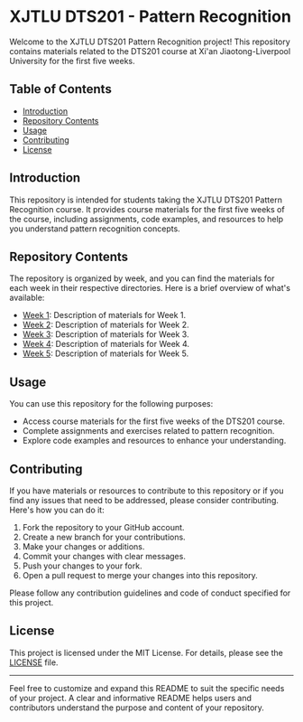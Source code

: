 # XJTLU DTS201 - Pattern Recognition

Welcome to the XJTLU DTS201 Pattern Recognition project! This repository contains materials related to the DTS201 course at Xi'an Jiaotong-Liverpool University for the first five weeks.

## Table of Contents

- [Introduction](#introduction)
- [Repository Contents](#repository-contents)
- [Usage](#usage)
- [Contributing](#contributing)
- [License](#license)

## Introduction

This repository is intended for students taking the XJTLU DTS201 Pattern Recognition course. It provides course materials for the first five weeks of the course, including assignments, code examples, and resources to help you understand pattern recognition concepts.

## Repository Contents

The repository is organized by week, and you can find the materials for each week in their respective directories. Here is a brief overview of what's available:

- [Week 1](week1/): Description of materials for Week 1.
- [Week 2](week2/): Description of materials for Week 2.
- [Week 3](week3/): Description of materials for Week 3.
- [Week 4](week4/): Description of materials for Week 4.
- [Week 5](week5/): Description of materials for Week 5.

## Usage

You can use this repository for the following purposes:

- Access course materials for the first five weeks of the DTS201 course.
- Complete assignments and exercises related to pattern recognition.
- Explore code examples and resources to enhance your understanding.

## Contributing

If you have materials or resources to contribute to this repository or if you find any issues that need to be addressed, please consider contributing. Here's how you can do it:

1. Fork the repository to your GitHub account.
2. Create a new branch for your contributions.
3. Make your changes or additions.
4. Commit your changes with clear messages.
5. Push your changes to your fork.
6. Open a pull request to merge your changes into this repository.

Please follow any contribution guidelines and code of conduct specified for this project.

## License

This project is licensed under the MIT License. For details, please see the [LICENSE](LICENSE) file.

---

Feel free to customize and expand this README to suit the specific needs of your project. A clear and informative README helps users and contributors understand the purpose and content of your repository.
